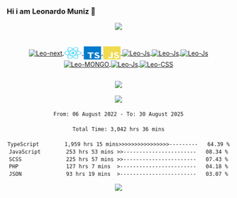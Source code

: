 ### Hi i am Leonardo Muniz 👋

<div align="center">
  <a href="https://github.com/leomunizq">
<!--   <img height="160em" src="https://github-readme-stats.vercel.app/api?username=leomunizq&show_icons=true&theme=radical&include_all_commits=true&count_private=true"/> -->
  <img height="160em" src="https://github-readme-stats.vercel.app/api/top-langs/?username=leomunizq&layout=compact&langs_count=7&theme=radical"/>
</div>
  <br>
  <div style="display: inline_block" align="center"><br>
    <img align="center" alt="Leo-next" height="30" width="40" src="https://cdn.jsdelivr.net/gh/devicons/devicon/icons/nextjs/nextjs-original.svg" />
    <img align="center" alt="Leo-React" height="30" width="40" src="https://raw.githubusercontent.com/devicons/devicon/master/icons/react/react-original.svg">
     <img align="center" alt="Leo-Ts" height="30" width="40" src="https://raw.githubusercontent.com/devicons/devicon/master/icons/typescript/typescript-plain.svg">
  <img align="center" alt="Leo-Js" height="30" width="40" src="https://raw.githubusercontent.com/devicons/devicon/master/icons/javascript/javascript-plain.svg">
    
  <img align="center" alt="Leo-Js" height="30" width="40"  src="https://cdn.jsdelivr.net/gh/devicons/devicon@latest/icons/go/go-original.svg" />

 
  
<img align="center" alt="Leo-Js" height="30" width="40" src="https://cdn.jsdelivr.net/gh/devicons/devicon@latest/icons/tailwindcss/tailwindcss-original.svg" />

<img align="center" alt="Leo-Js" height="30" width="40" src="https://cdn.jsdelivr.net/gh/devicons/devicon@latest/icons/postgresql/postgresql-plain.svg" />
      <img align="center" alt="Leo-MONGO" height="30" width="40" src="https://cdn.jsdelivr.net/gh/devicons/devicon/icons/mongodb/mongodb-original.svg">
      <img align="center" alt="Leo-Js" height="30" width="40" src="https://cdn.jsdelivr.net/gh/devicons/devicon@latest/icons/docker/docker-plain.svg" />

 <img align="center" alt="Leo-CSS" height="30" width="40" src="https://cdn.jsdelivr.net/gh/devicons/devicon/icons/figma/figma-original.svg">
 
  
  ##
 <div sttyle="display:flex"> 
   <a href="https://www.linkedin.com/in/leomunizq" target="_blank"><img src="https://img.shields.io/badge/-LinkedIn-%230077B5?style=for-the-badge&logo=linkedin&logoColor=white" target="_blank"></a> 
   
 <a href="https://dev.to/leomunizq" target="_blank"><img src="https://img.shields.io/badge/dev.to-0A0A0A?style=for-the-badge&logo=dev.to&logoColor=white" target="_blank"></a> 


  
 <!--START_SECTION:waka-->

```txt
From: 06 August 2022 - To: 30 August 2025

Total Time: 3,042 hrs 36 mins

TypeScript        1,959 hrs 15 mins>>>>>>>>>>>>>>>>---------   64.39 %
JavaScript        253 hrs 53 mins >>-----------------------   08.34 %
SCSS              225 hrs 57 mins >>-----------------------   07.43 %
PHP               127 hrs 7 mins  >------------------------   04.18 %
JSON              93 hrs 19 mins  >------------------------   03.07 %
```

<!--END_SECTION:waka-->


 
</div>


![](https://komarev.com/ghpvc/?username=leomunizq&label=Views)
